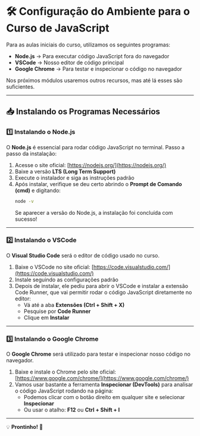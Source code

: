 # 🛠️ Configuração do Ambiente para o Curso de JavaScript

Para as aulas iniciais do curso, utilizamos os seguintes programas:

- **Node.js** → Para executar código JavaScript fora do navegador
- **VSCode** → Nosso editor de código principal
- **Google Chrome** → Para testar e inspecionar o código no navegador

Nos próximos módulos usaremos outros recursos, mas até lá esses são suficientes.

---

## 📥 Instalando os Programas Necessários

### 1️⃣ Instalando o Node.js
O **Node.js** é essencial para rodar código JavaScript no terminal. Passo a passo da instalação:

1. Acesse o site oficial: [https://nodejs.org/](https://nodejs.org/)
2. Baixe a versão **LTS (Long Term Support)**
3. Execute o instalador e siga as instruções padrão
4. Após instalar, verifique se deu certo abrindo o **Prompt de Comando (cmd)** e digitando:
   ```sh
   node -v
   ```
   Se aparecer a versão do Node.js, a instalação foi concluída com sucesso!

---

### 2️⃣ Instalando o VSCode
O **Visual Studio Code** será o editor de código usado no curso.

1. Baixe o VSCode no site oficial: [https://code.visualstudio.com/](https://code.visualstudio.com/)
2. Instale seguindo as configurações padrão
3. Depois de instalar, ele pediu para abrir o VSCode e instalar a extensão Code Runner, que vai permitir rodar o código JavaScript diretamente no editor:
   - Vá até a aba **Extensões (Ctrl + Shift + X)**
   - Pesquise por **Code Runner**
   - Clique em **Instalar**

---

### 3️⃣ Instalando o Google Chrome
O **Google Chrome** será utilizado para testar e inspecionar nosso código no navegador.

1. Baixe e instale o Chrome pelo site oficial: [https://www.google.com/chrome/](https://www.google.com/chrome/)
2. Vamos usar bastante a ferramenta **Inspecionar (DevTools)** para analisar o código JavaScript rodando na página:
   - Podemos clicar com o botão direito em qualquer site e selecionar **Inspecionar**
   - Ou usar o atalho: **F12** ou **Ctrl + Shift + I**

---

💡 **Prontinho!** 🚀

